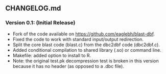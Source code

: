 ## CHANGELOG.md

### Version 0.1: (Initial Release)  

- Fork of the code available on https://github.com/eaglebh/blast-dbf.  
- Fixed the code to work with standard input/output redirection.  
- Split the core blast code (blast.c) from the dbc2dbf code (dbc2dbf.c).  
- Added conditional compilation to shared library (.so) or command line.  
- Makefile: added option to install to R.  
- Note: the original test.pk decompression test is broken in this version because it has no header (as opposed to a .dbc file).  
